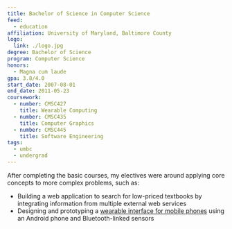 ```yaml
---
title: Bachelor of Science in Computer Science
feed:
  - education
affiliation: University of Maryland, Baltimore County
logo:
  link: ./logo.jpg
degree: Bachelor of Science
program: Computer Science
honors:
  - Magna cum laude
gpa: 3.8/4.0
start_date: 2007-08-01
end_date: 2011-05-23
coursework:
  - number: CMSC427
    title: Wearable Computing
  - number: CMSC435
    title: Computer Graphics
  - number: CMSC445
    title: Software Engineering
tags:
  - umbc
  - undergrad
---
```


After completing the basic courses, my electives were around applying core
concepts to more complex problems, such as:

  - Building a web application to search for low-priced textbooks by
    integrating information from multiple external web services
  - Designing and prototyping a
    [wearable interface for mobile phones](https://www.youtube.com/watch?v=JzylG_4KfsA) using an Android phone and Bluetooth-linked
    sensors
